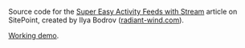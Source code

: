 Source code for the [Super Easy Activity Feeds with Stream](http://www.sitepoint.com/super-easy-activity-feeds-with-stream/) article on
SitePoint,
created by Ilya Bodrov ([radiant-wind.com](http://radiant-wind.com)).

[Working demo](https://sitepoint-stream.herokuapp.com/).
